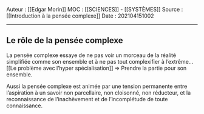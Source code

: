 Auteur : [[Edgar Morin]]
MOC : [[SCIENCES]] - [[SYSTÈMES]]
Source : [[Introduction à la pensée complexe]]
Date : 202104151002
***

## Le rôle de la pensée complexe
La pensée complexe essaye de ne pas voir un morceau de la réalité simplifiée comme son ensemble et à ne pas tout complexifier à l’extrême...
[[Le problème avec l’hyper spécialisation]] => Prendre la partie pour son ensemble.

Aussi la pensée complexe est animée par une tension permanente entre l’aspiration à un savoir non parcellaire, non cloisonné, non réducteur, et la reconnaissance de l’inachèvement et de l’incomplétude de toute connaissance.